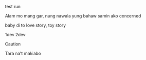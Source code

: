 test run

Alam mo mang gar, nung nawala yung bahaw samin ako concerned

baby di to love story, toy story

1dev
2dev

> [!CAUTION]
> Tara na't makiabo